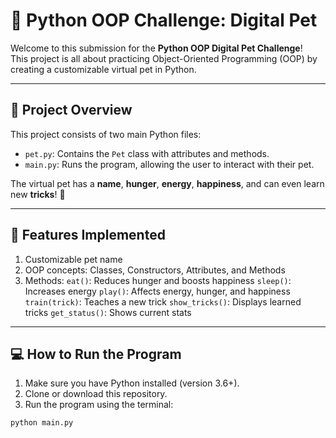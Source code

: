 
# 🐶 Python OOP Challenge: Digital Pet

Welcome to this submission for the **Python OOP Digital Pet Challenge**!  
This project is all about practicing Object-Oriented Programming (OOP) by creating a customizable virtual pet in Python.

---

## 📌 Project Overview

This project consists of two main Python files:

- `pet.py`: Contains the `Pet` class with attributes and methods.
- `main.py`: Runs the program, allowing the user to interact with their pet.

The virtual pet has a **name**, **hunger**, **energy**, **happiness**, and can even learn new **tricks**! 🐾

---

## 🧠 Features Implemented

1. Customizable pet name  
2. OOP concepts: Classes, Constructors, Attributes, and Methods  
3. Methods:
 `eat()`: Reduces hunger and boosts happiness
 `sleep()`: Increases energy
 `play()`: Affects energy, hunger, and happiness
 `train(trick)`: Teaches a new trick
 `show_tricks()`: Displays learned tricks
 `get_status()`: Shows current stats

---

## 💻 How to Run the Program

1. Make sure you have Python installed (version 3.6+).
2. Clone or download this repository.
3. Run the program using the terminal:

```bash
python main.py
